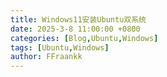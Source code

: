 ```yaml
---
title: Windows11安装Ubuntu双系统
date: 2025-3-8 11:00:00 +0800
categories: [Blog,Ubuntu,Windows]
tags: [Ubuntu,Windows]
author: FFraankk
---
```

